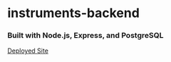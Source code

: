 # instruments-backend

### Built with Node.js, Express, and PostgreSQL

[Deployed Site](https://instruments-backend.herokuapp.com/api/v1/instruments)